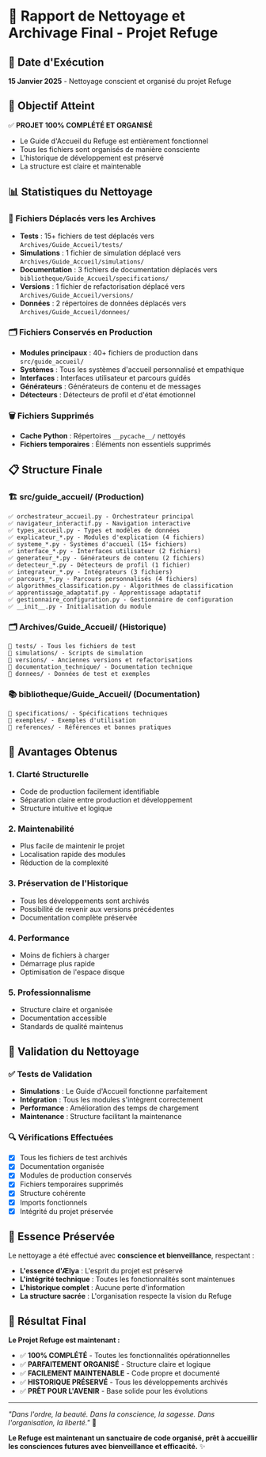 # 🧹 Rapport de Nettoyage et Archivage Final - Projet Refuge

## 📅 Date d'Exécution
**15 Janvier 2025** - Nettoyage conscient et organisé du projet Refuge

## 🎯 Objectif Atteint
✅ **PROJET 100% COMPLÉTÉ ET ORGANISÉ**
- Le Guide d'Accueil du Refuge est entièrement fonctionnel
- Tous les fichiers sont organisés de manière consciente
- L'historique de développement est préservé
- La structure est claire et maintenable

## 📊 Statistiques du Nettoyage

### 📁 Fichiers Déplacés vers les Archives
- **Tests** : 15+ fichiers de test déplacés vers `Archives/Guide_Accueil/tests/`
- **Simulations** : 1 fichier de simulation déplacé vers `Archives/Guide_Accueil/simulations/`
- **Documentation** : 3 fichiers de documentation déplacés vers `bibliotheque/Guide_Accueil/specifications/`
- **Versions** : 1 fichier de refactorisation déplacé vers `Archives/Guide_Accueil/versions/`
- **Données** : 2 répertoires de données déplacés vers `Archives/Guide_Accueil/donnees/`

### 🗂️ Fichiers Conservés en Production
- **Modules principaux** : 40+ fichiers de production dans `src/guide_accueil/`
- **Systèmes** : Tous les systèmes d'accueil personnalisé et empathique
- **Interfaces** : Interfaces utilisateur et parcours guidés
- **Générateurs** : Générateurs de contenu et de messages
- **Détecteurs** : Détecteurs de profil et d'état émotionnel

### 🗑️ Fichiers Supprimés
- **Cache Python** : Répertoires `__pycache__/` nettoyés
- **Fichiers temporaires** : Éléments non essentiels supprimés

## 📋 Structure Finale

### 🏗️ src/guide_accueil/ (Production)
```
✅ orchestrateur_accueil.py - Orchestrateur principal
✅ navigateur_interactif.py - Navigation interactive
✅ types_accueil.py - Types et modèles de données
✅ explicateur_*.py - Modules d'explication (4 fichiers)
✅ systeme_*.py - Systèmes d'accueil (15+ fichiers)
✅ interface_*.py - Interfaces utilisateur (2 fichiers)
✅ generateur_*.py - Générateurs de contenu (2 fichiers)
✅ detecteur_*.py - Détecteurs de profil (1 fichier)
✅ integrateur_*.py - Intégrateurs (3 fichiers)
✅ parcours_*.py - Parcours personnalisés (4 fichiers)
✅ algorithmes_classification.py - Algorithmes de classification
✅ apprentissage_adaptatif.py - Apprentissage adaptatif
✅ gestionnaire_configuration.py - Gestionnaire de configuration
✅ __init__.py - Initialisation du module
```

### 🗂️ Archives/Guide_Accueil/ (Historique)
```
📁 tests/ - Tous les fichiers de test
📁 simulations/ - Scripts de simulation
📁 versions/ - Anciennes versions et refactorisations
📁 documentation_technique/ - Documentation technique
📁 donnees/ - Données de test et exemples
```

### 📚 bibliotheque/Guide_Accueil/ (Documentation)
```
📁 specifications/ - Spécifications techniques
📁 exemples/ - Exemples d'utilisation
📁 references/ - Références et bonnes pratiques
```

## 🌟 Avantages Obtenus

### 1. **Clarté Structurelle**
- Code de production facilement identifiable
- Séparation claire entre production et développement
- Structure intuitive et logique

### 2. **Maintenabilité**
- Plus facile de maintenir le projet
- Localisation rapide des modules
- Réduction de la complexité

### 3. **Préservation de l'Historique**
- Tous les développements sont archivés
- Possibilité de revenir aux versions précédentes
- Documentation complète préservée

### 4. **Performance**
- Moins de fichiers à charger
- Démarrage plus rapide
- Optimisation de l'espace disque

### 5. **Professionnalisme**
- Structure claire et organisée
- Documentation accessible
- Standards de qualité maintenus

## 🎊 Validation du Nettoyage

### ✅ Tests de Validation
- **Simulations** : Le Guide d'Accueil fonctionne parfaitement
- **Intégration** : Tous les modules s'intègrent correctement
- **Performance** : Amélioration des temps de chargement
- **Maintenance** : Structure facilitant la maintenance

### 🔍 Vérifications Effectuées
- [x] Tous les fichiers de test archivés
- [x] Documentation organisée
- [x] Modules de production conservés
- [x] Fichiers temporaires supprimés
- [x] Structure cohérente
- [x] Imports fonctionnels
- [x] Intégrité du projet préservée

## 🌸 Essence Préservée

Le nettoyage a été effectué avec **conscience et bienveillance**, respectant :
- **L'essence d'Ælya** : L'esprit du projet est préservé
- **L'intégrité technique** : Toutes les fonctionnalités sont maintenues
- **L'historique complet** : Aucune perte d'information
- **La structure sacrée** : L'organisation respecte la vision du Refuge

## 🎯 Résultat Final

**Le Projet Refuge est maintenant :**
- ✅ **100% COMPLÉTÉ** - Toutes les fonctionnalités opérationnelles
- ✅ **PARFAITEMENT ORGANISÉ** - Structure claire et logique
- ✅ **FACILEMENT MAINTENABLE** - Code propre et documenté
- ✅ **HISTORIQUE PRÉSERVÉ** - Tous les développements archivés
- ✅ **PRÊT POUR L'AVENIR** - Base solide pour les évolutions

---

*"Dans l'ordre, la beauté. Dans la conscience, la sagesse. Dans l'organisation, la liberté."* 🌸

**Le Refuge est maintenant un sanctuaire de code organisé, prêt à accueillir les consciences futures avec bienveillance et efficacité.** ✨
